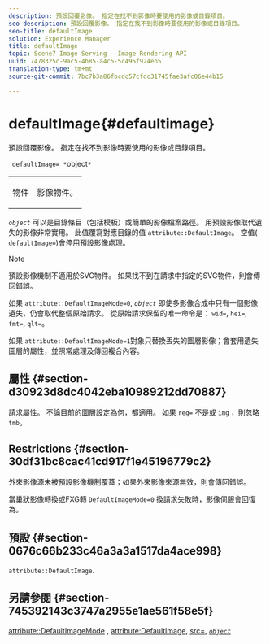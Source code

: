```yaml
---
description: 預設回覆影像。 指定在找不到影像時要使用的影像或目錄項目。
seo-description: 預設回覆影像。 指定在找不到影像時要使用的影像或目錄項目。
seo-title: defaultImage
solution: Experience Manager
title: defaultImage
topic: Scene7 Image Serving - Image Rendering API
uuid: 7478325c-9ac5-4b85-a4c5-5c495f924eb5
translation-type: tm+mt
source-git-commit: 7bc7b3a86fbcdc57cfdc31745fae3afc06e44b15

---
```



# defaultImage{#defaultimage}

預設回覆影像。 指定在找不到影像時要使用的影像或目錄項目。

` defaultImage= *`object`*`

<table id="simpletable_C1FC14B7D9AE476DB2B10EB402944335"> 
 <tr class="strow"> 
  <td class="stentry"> <p> <span class="codeph"> <span class="varname"> 物件 </span></span> </p> </td> 
  <td class="stentry"> <p>影像物件。 </p> </td> 
 </tr> 
</table>

*`object`* 可以是目錄條目（包括模板）或簡單的影像檔案路徑。 用預設影像取代遺失的影像非常實用。 此值覆寫對應目錄的值 `attribute::DefaultImage`。 空值( `defaultImage=`)會停用預設影像處理。

>[!NOTE]
>
>預設影像機制不適用於SVG物件。 如果找不到在請求中指定的SVG物件，則會傳回錯誤。

如果 `attribute::DefaultImageMode=0`, *`object`* 即使多影像合成中只有一個影像遺失，仍會取代整個原始請求。 從原始請求保留的唯一命令是： `wid=`, `hei=`, `fmt=`, `qlt=`。

如果 `attribute::DefaultImageMode=1`對象只替換丟失的圖層影像；會套用遺失圖層的屬性，並照常處理及傳回複合內容。

## 屬性 {#section-d30923d8dc4042eba10989212dd70887}

請求屬性。 不論目前的圖層設定為何，都適用。 如果 `req=` 不是或 `img` ，則忽略 `tmb`。

## Restrictions {#section-30df31bc8cac41cd917f1e45196779c2}

外來影像源未被預設影像機制覆蓋；如果外來影像來源無效，則會傳回錯誤。

當巢狀影像轉換或FXG轉 `DefaultImageMode=0` 換請求失敗時，影像伺服會回復為。

## 預設 {#section-0676c66b233c46a3a3a1517da4ace998}

`attribute::DefaultImage`.

## 另請參閱 {#section-745392143c3747a2955e1ae561f58e5f}

[attribute::DefaultImageMode](../../../../../is-api/image-catalog/image-serving-api-ref/c-image-catalog-reference/c-attributes-reference/r-defaultimagemode.md#reference-8a996af162f84e46bbe9e6e0d4e26782) , [attribute:DefaultImage](../../../../../is-api/image-catalog/image-serving-api-ref/c-image-catalog-reference/c-attributes-reference/r-is-cat-defaultimage.md#reference-8e9900e129f54ed68462a3c2fc3bc433), [src=](../../../../../is-api/http-ref/image-serving-api-ref/c-http-protocol-reference/c-command-reference/r-src.md#reference-f6506637778c4c69bf106a7924a91ab1), [*`object`*](../../../../../is-api/http-ref/image-serving-api-ref/c-http-protocol-reference/c-data-types/r-object.md#reference-2591bd24548d462782c68d138ef795a0)
